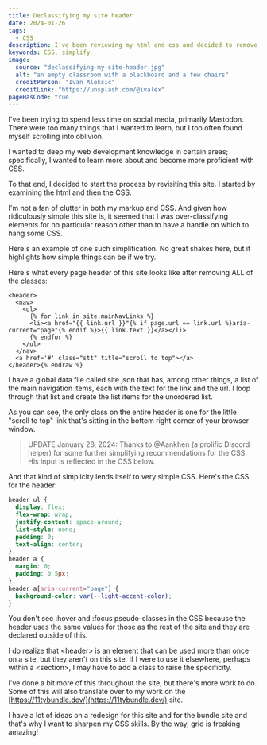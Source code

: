 ```yaml
---
title: Declassifying my site header
date: 2024-01-26
tags:
  - CSS
description: I've been reviewing my html and css and decided to remove unnecessary classes from my header.
keywords: CSS, simplify
image:
  source: "declassifying-my-site-header.jpg"
  alt: "an empty classroom with a blackboard and a few chairs"
  creditPerson: "Ivan Aleksic"
  creditLink: "https://unsplash.com/@ivalex"
pageHasCode: true
---
```


I've been trying to spend less time on social media, primarily Mastodon. There were too many things that I wanted to learn, but I too often found myself scrolling into oblivion.

I wanted to deep my web development knowledge in certain areas; specifically, I wanted to learn more about and become more proficient with CSS.

To that end, I decided to start the process by revisiting this site. I started by examining the html and then the CSS.

I'm not a fan of clutter in both my markup and CSS. And given how ridiculously simple this site is, it seemed that I was over-classifying elements for no particular reason other than to have a handle on which to hang some CSS.

Here's an example of one such simplification. No great shakes here, but it highlights how simple things can be if we try.

Here's what every page header of this site looks like after removing ALL of the classes:

```jinja2{% raw %}
<header>
  <nav>
    <ul>
      {% for link in site.mainNavLinks %}
      <li><a href="{{ link.url }}"{% if page.url == link.url %}aria-current="page"{% endif %}>{{ link.text }}</a></li>
      {% endfor %}
    </ul>
  </nav>
  <a href='#' class="stt" title="scroll to top"></a>
</header>{% endraw %}
```

I have a global data file called site.json that has, among other things, a list of the main navigation items, each with the text for the link and the url. I loop through that list and create the list items for the unordered list.

As you can see, the only class on the entire header is one for the little "scroll to top" link that's sitting in the bottom right corner of your browser window.

> UPDATE January 28, 2024: Thanks to @Aankhen (a prolific Discord helper) for some further simplifying recommendations for the CSS. His input is reflected in the CSS below.

And that kind of simplicity lends itself to very simple CSS. Here's the CSS for the header:

```css
header ul {
  display: flex;
  flex-wrap: wrap;
  justify-content: space-around;
  list-style: none;
  padding: 0;
  text-align: center;
}
header a {
  margin: 0;
  padding: 0 5px;
}
header a[aria-current="page"] {
  background-color: var(--light-accent-color);
}
```

You don't see :hover and :focus pseudo-classes in the CSS because the header uses the same values for those as the rest of the site and they are declared outside of this.

I do realize that \<header> is an element that can be used more than once on a site, but they aren't on this site. If I were to use it elsewhere, perhaps within a \<section>, I may have to add a class to raise the specificity.

I've done a bit more of this throughout the site, but there's more work to do. Some of this will also translate over to my work on the [https://11tybundle.dev/](https://11tybundle.dev/) site.

I have a lot of ideas on a redesign for this site and for the bundle site and that's why I want to sharpen my CSS skills. By the way, grid is freaking amazing!

